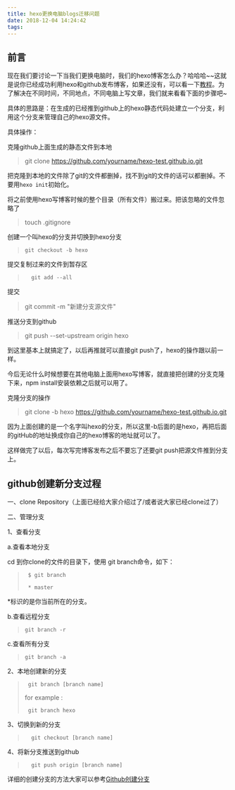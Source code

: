 ```yaml
---
title: hexo更换电脑blogs迁移问题
date: 2018-12-04 14:24:42
tags:
---
```

前言
---
现在我们要讨论一下当我们更换电脑时，我们的hexo博客怎么办？哈哈哈~~这就是说你已经成功利用hexo和github发布博客，如果还没有，可以看一下[教程](https://smalljianfan.github.io/2018/03/26/Hexo在Mac上的搭建过程/)。为了解决在不同时间，不同地点，不同电脑上写文章，我们就来看看下面的步骤吧~

具体的思路是：在生成的已经推到github上的hexo静态代码处建立一个分支，利用这个分支来管理自己的hexo源文件。

具体操作：

克隆github上面生成的静态文件到本地

>git clone https://github.com/yourname/hexo-test.github.io.git

把克隆到本地的文件除了git的文件都删掉，找不到git的文件的话可以都删掉。不要用`hexo init`初始化。

将之前使用hexo写博客时候的整个目录（所有文件）搬过来。把该忽略的文件忽略了

> touch .gitignore

创建一个叫hexo的分支并切换到hexo分支

>     git checkout -b hexo

提交复制过来的文件到暂存区

> 		git add --all

提交

> 	git commit -m "新建分支源文件"

推送分支到github

> 	git push --set-upstream origin hexo

到这里基本上就搞定了，以后再推就可以直接git push了，hexo的操作跟以前一样。

今后无论什么时候想要在其他电脑上面用hexo写博客，就直接把创建的分支克隆下来，npm install安装依赖之后就可以用了。

克隆分支的操作

> 	git clone -b hexo https://github.com/yourname/hexo-test.github.io.git

因为上面创建的是一个名字叫hexo的分支，所以这里-b后面的是hexo，再把后面的gitHub的地址换成你自己的hexo博客的地址就可以了。

这样做完了以后，每次写完博客发布之后不要忘了还要git push把源文件推到分支上。


github创建新分支过程
---

一、clone Repository（上面已经给大家介绍过了/或者说大家已经clone过了）

二、管理分支

1、查看分支

a.查看本地分支

cd 到你clone的文件的目录下，使用 git branch命令，如下：

>      $ git branch 
> 
>      * master

*标识的是你当前所在的分支。

b.查看远程分支

>     git branch -r

c.查看所有分支
>     git branch -a


2、本地创建新的分支
>      git branch [branch name]
> for example :
>      
>      git branch hexo

3、切换到新的分支

>    	git checkout [branch name]

4、将新分支推送到github

> 		git push origin [branch name]


详细的创建分支的方法大家可以参考[Github创建分支](https://blog.csdn.net/top_code/article/details/51931916)